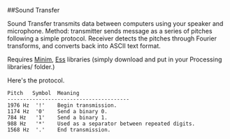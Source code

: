 ##Sound Transfer

Sound Transfer transmits data between computers using your speaker and microphone. Method: transmitter sends message as a series of pitches following a simple protocol. Receiver detects the pitches through Fourier transforms, and converts back into ASCII text format.

Requires [Minim](http://code.compartmental.net/tools/minim/), [Ess](http://www.tree-axis.com/Ess/download.html) libraries (simply download and put in your Processing libraries/ folder.)

Here's the protocol.

	Pitch	Symbol	Meaning
	---------------------------------------
	1976 Hz	 '!'	Begin transmission.
	1174 Hz  '0'	Send a binary 0.
	784 Hz	 '1'	Send a binary 1.
	988 Hz	 '*'	Used as a separator between repeated digits.
	1568 Hz	 '.'	End transmission.

